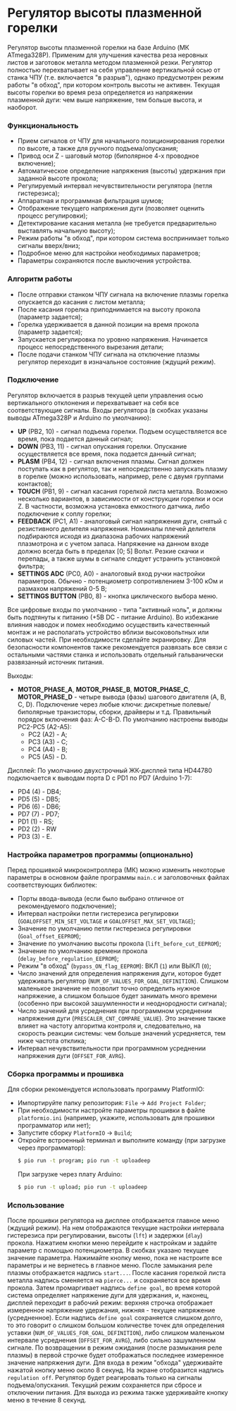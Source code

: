 # Регулятор высоты плазменной горелки
Регулятор высоты плазменной горелки на базе Arduino (МК ATmega328P). Применим для улучшения качества реза неровных листов и заготовок металла методом плазменной резки. Регулятор полностью перехватывает на себя управление вертикальной осью от станка ЧПУ (т.е. включается "в разрыв"), однако предусмотрен режим работы "в обход", при котором контроль высоты не активен. Текущая высоты горелки во время реза определяется из напряжении плазменной дуги: чем выше напряжение, тем больше высота, и наоборот.

### Функциональность
  - Прием сигналов от ЧПУ для начального позиционирования горелки по высоте, а также для ручного подъема/опускания;
  - Привод оси Z - шаговый мотор (биполярное 4-х проводное включение);
  - Автоматическое определение напряжения (высоты) удержания при заданной высоте прокола;
  - Регулируемый интервал нечувствительности регулятора (петля гистерезиса);
  - Аппаратная и программная фильтрация шумов;
  - Отображение текущего напряжения дуги (позволяет оценить процесс регулировки);
  - Детектирование касания металла (не требуется предварительно выставлять начальную высоту);
  - Режим работы "в обход", при котором система воспринимает только сигналы вверх/вниз;
  - Подробное меню для настройки необходимых параметров;
  - Параметры сохраняются после выключения устройства.

### Алгоритм работы
  - После отправки станком ЧПУ сигнала на включение плазмы горелка опускается до касания с листом металла;
  - После касания горелка приподнимается на высоту прокола (параметр задается);
  - Горелка удерживается в данной позиции на время прокола (параметр задается);
  - Запускается регулировка по уровню напряжения. Начинается процесс непосредственного вырезания детали;
  - После подачи станком ЧПУ сигнала на отключение плазмы регулятор переходит в изначальное состояние (ждущий режим).

### Подключение
Регулятор включается в разрыв текущей цепи управления осью вертикального отклонения и перехватывает на себя все соответствующие сигналы.
Входы регулятора (в скобках указаны выводы ATmega328P и Arduino по умолчанию):
  - **UP** (PB2, 10) - сигнал подъема горелки. Подъем осуществляется все время, пока подается данный сигнал;
  - **DOWN** (PB3, 11) - сигнал опускания горелки. Опускание осуществляется все время, пока подается данный сигнал;
  - **PLASM** (PB4, 12) - сигнал включения плазмы. Сигнал должен поступать как в регулятор, так и непосредственно запускать плазму в горелке (можно использовать, например, реле с двумя группами контактов);
  - **TOUCH** (PB1, 9) - сигнал касания горелкой листа металла. Возможно несколько вариантов, в зависимости от конструкции горелки и оси Z. В частности, возможна установка емкостного датчика, либо подключение к соплу горелки;
  - **FEEDBACK** (PC1, A1) - аналоговый сигнал напряжения дуги, снятый с резистивного делителя напряжения. Номиналы плечей делителя подбираются исходя из диапазона рабочих напряжений плазмотрона и с учетом запаса. Напряжение на данном входе должно всегда быть в пределах [0; 5] Вольт. Резкие скачки и перепады, а также шумы в сигнале следует устранить установкой фильтра;
  - **SETTINGS ADC** (PC0, A0) - аналоговый вход ручки настройки параметров. Обычно - потенциометр сопротивлением 3-100 кОм и размахом напряжений 0-5 В;
  - **SETTINGS BUTTON** (PB0, 8) - кнопка циклического выбора меню.

Все цифровые входы по умолчанию - типа "активный ноль", и должны быть подтянуты к питанию (+5В DC - питание Arduino). Во избежание влияния наводок и помех необходимо осуществить качественный монтаж и не располагать устройство вблизи высоковольтных или силовых частей. При необходимости сделайте экранировку. Для безопасности компонентов также рекомендуется развязать все связи с остальными частями станка и использовать отдельный гальванически развязанный источник питания.

Выходы:
  - **MOTOR_PHASE_A**, **MOTOR_PHASE_B**, **MOTOR_PHASE_C**, **MOTOR_PHASE_D** - четыре вывода (фазы) шагового двигателя (A, B, C, D). Подключение через любые ключи: дискретные полевые/биполярные транзисторы, сборки, драйверы и т.д. Правильный порядок включения фаз: A-C-B-D. По умолчанию настроены выводы PC2-PC5 (A2-A5):
    - PC2 (A2) - A;
    - PC3 (A3) - C;
    - PC4 (A4) - B;
    - PC5 (A5) - D.

Дисплей:
По умолчанию двухстрочный ЖК-дисплей типа HD44780 подключается к выводам порта D с PD1 по PD7 (Arduino 1-7):
  - PD4 (4) - DB4;
  - PD5 (5) - DB5;
  - PD6 (6) - DB6;
  - PD7 (7) - PD7;
  - PD1 (1) - RS;
  - PD2 (2) - RW
  - PD3 (3) - E.

### Настройка параметров программы (опционально)
Перед прошивкой микроконтроллера (МК) можно изменить некоторые параметры в основном файле программы ```main.c``` и заголовочных файлах соответствующих библиотек:
  - Порты ввода-вывода (если было выбрано отличное от рекомендуемого подключение);
  - Интервал настройки петли гистерезиса регулировки (```GOALOFFSET_MIN_SET_VOLTAGE``` и ```GOALOFFSET_MAX_SET_VOLTAGE```);
  - Значение по умолчанию петли гистерезиса регулировки (```Goal_offset_EEPROM```);
  - Значение по умолчанию высоты прокола (```lift_before_cut_EEPROM```);
  - Значение по умолчанию времени прокола (```delay_before_regulation_EEPROM```);
  - Режим "в обход" (```bypass_ON_flag_EEPROM```): ВКЛ (```1```) или ВЫКЛ (```0```);
  - Число значений для определения напряжения дуги, которое будет удерживать регулятор (```NUM_OF_VALUES_FOR_GOAL_DEFINITION```). Слишком маленькое значение не позволит точно определить нужное напряжение, а слишком большое будет занимать много времени (особенно при высокой зашумленности и неоднородности сигнала);
  - Число значений для усреднения при программном усреднении напряжения дуги (```PRESCALER_CNT_COMPARE_VALUE```). Это значение также влияет на частоту алгоритма контроля и, следовательно, на скорость реакции системы: чем больше значений усредняется, тем ниже частота отклика;
  - Интервал нечувствительности при программном усреднении напряжения дуги (```OFFSET_FOR_AVRG```).

### Сборка программы и прошивка
Для сборки рекомендуется использовать программу PlatformIO:
  - Импортируйте папку репозитория: ```File``` -> ```Add Project Folder```;
  - При необходимости настройте параметры прошивки в файле ```platformio.ini``` (например, укажите, использовать для прошивки программатор или нет);
  - Запустите сборку ```PlatformIO``` -> ```Build```;
  - Откройте встроенный терминал и выполните команду (при загрузке через программатор): 
    ``` sh
    $ pio run -t program; pio run -t uploadeep
    ```
    При загрузке через плату Arduino:
    ```sh
    $ pio run -t upload; pio run -t uploadeep
    ```

### Использование
После прошивки регулятора на дисплее отображается главное меню (ждущий режим). На нем отображаются текущие настройки интервала гистерезиса при регулировании, высоты (```lft```) и задержки (```dlay```) прокола. Нажатием кнопки меню перейдите к настройкам и задайте параметр с помощью потенциометра. В скобках указано текущее значение параметра. Нажимайте кнопку меню, пока не настроите все параметры и не вернетесь в главное меню.
После замыкания реле плазмы отображается надпись ```start...```. После касания горелкой листа металла надпись сменяется на ```pierce...``` и сохраняется все время прокола. Затем промаргивает надпись ```define goal```, во время которой система определяет напряжение дуги для удержания, и, наконец, дисплей переходит в рабочий режим: верхняя строчка отображает измеренное напряжение удержания, нижняя - текущее напряжение (усредненное). Если надпись ```define goal``` сохраняется слишком долго, то это говорит о слишком большом количестве точек для определения уставки (```NUM_OF_VALUES_FOR_GOAL_DEFINITION```), либо слишком маленьком интервале усреднения (```OFFSET_FOR_AVRG```), либо сильно зашумленном сигнале.
По возвращении в режим ожидания (после размыкания реле плазмы) в первой строчке будет отображаться последнее измеренное значение напряжения дуги.
Для входа в режим "обхода" удерживайте нажатой кнопку меню около 8 секунд. На экране отобразится надпись ```regulation off```. Регулятор будет реагировать только на сигналы подъема/опускания. Текущий режим сохраняется при сбросе и отключении питания. Для выхода из режима также удерживайте кнопку меню в течение 8 секунд.
